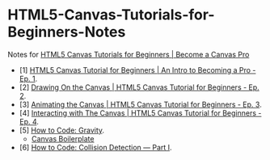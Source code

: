 # HTML5-Canvas-Tutorials-for-Beginners-Notes
Notes for [HTML5 Canvas Tutorials for Beginners | Become a Canvas Pro](https://www.youtube.com/playlist?list=PLpPnRKq7eNW3We9VdCfx9fprhqXHwTPXL)


* [1] [HTML5 Canvas Tutorial for Beginners | An Intro to Becoming a Pro - Ep. 1](https://www.youtube.com/watch?v=EO6OkltgudE). 
* [2] [Drawing On the Canvas | HTML5 Canvas Tutorial for Beginners - Ep. 2](https://www.youtube.com/watch?v=83L6B13ixQ0).
* [3] [Animating the Canvas | HTML5 Canvas Tutorial for Beginners - Ep. 3](https://www.youtube.com/watch?v=yq2au9EfeRQ).
* [4] [Interacting with The Canvas | HTML5 Canvas Tutorial for Beginners - Ep. 4](https://www.youtube.com/watch?v=vxljFhP2krI).
* [5] [How to Code: Gravity](https://www.youtube.com/watch?v=3b7FyIxWW94).
  * [Canvas Boilerplate](https://github.com/christopher4lis/canvas-boilerplate)
* [6] [How to Code: Collision Detection — Part I](https://www.youtube.com/watch?v=XYzA_kPWyJ8).
